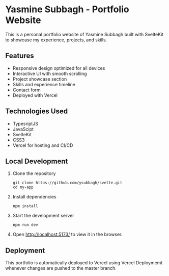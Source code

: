 # Yasmine Subbagh - Portfolio Website

This is a personal portfolio website of Yasmine Subbagh built with SvelteKit to showcase my experience, projects, and skills.

## Features

- Responsive design optimized for all devices
- Interactive UI with smooth scrolling
- Project showcase section
- Skills and experience timeline
- Contact form
- Deployed with Vercel

## Technologies Used

- TypesriptJS
- JavaScipt
- SvelteKit
- CSS3
- Vercel for hosting and CI/CD

## Local Development

1. Clone the repository
   ```
   git clone https://github.com/ysubbagh/svelte.git
   cd my-app
   ```

2. Install dependencies
   ```
   npm install
   ```

3. Start the development server
   ```
   npm run dev
   ```

4. Open [http://localhost:5173/](http://localhost:5173/) to view it in the browser.

## Deployment

This portfolio is automatically deployed to Vercel using Vercel Deploymemt whenever changes are pushed to the master branch.
